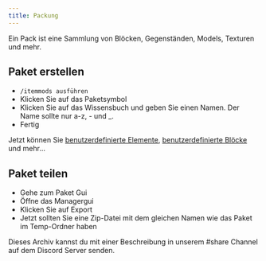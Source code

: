 ```yaml
---
title: Packung
---
```


Ein Pack ist eine Sammlung von Blöcken, Gegenständen, Models, Texturen und mehr.

## Paket erstellen

* `/itemmods ausführen`
* Klicken Sie auf das Paketsymbol
* Klicken Sie auf das Wissensbuch und geben Sie einen Namen. Der Name sollte nur a-z, - und _.
* Fertig

Jetzt können Sie [benutzerdefinierte Elemente](custom-items), [benutzerdefinierte Blöcke](custom-blocks) und mehr...

## Paket teilen

* Gehe zum Paket Gui
* Öffne das Managergui
* Klicken Sie auf Export
* Jetzt sollten Sie eine Zip-Datei mit dem gleichen Namen wie das Paket im Temp-Ordner haben

Dieses Archiv kannst du mit einer Beschreibung in unserem #share Channel auf dem Discord Server senden.
